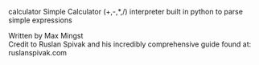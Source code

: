calculator
Simple Calculator (+,-,*,/) interpreter built in python to parse simple expressions

Written by Max Mingst \
Credit to Ruslan Spivak and his incredibly comprehensive guide found at: \
ruslanspivak.com
